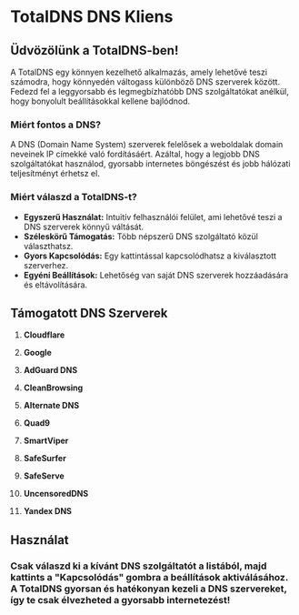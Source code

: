 # TotalDNS DNS Kliens

## Üdvözölünk a TotalDNS-ben!

A TotalDNS egy könnyen kezelhető alkalmazás, amely lehetővé teszi számodra, hogy könnyedén váltogass különböző DNS szerverek között. Fedezd fel a leggyorsabb és legmegbízhatóbb DNS szolgáltatókat anélkül, hogy bonyolult beállításokkal kellene bajlódnod.

### Miért fontos a DNS?

A DNS (Domain Name System) szerverek felelősek a weboldalak domain neveinek IP címekké való fordításáért. Azáltal, hogy a legjobb DNS szolgáltatókat használod, gyorsabb internetes böngészést és jobb hálózati teljesítményt érhetsz el.

### Miért válaszd a TotalDNS-t?

- **Egyszerű Használat:** Intuitív felhasználói felület, ami lehetővé teszi a DNS szerverek könnyű váltását.
- **Széleskörű Támogatás:** Több népszerű DNS szolgáltató közül választhatsz.
- **Gyors Kapcsolódás:** Egy kattintással kapcsolódhatsz a kiválasztott szerverhez.
- **Egyéni Beállítások:** Lehetőség van saját DNS szerverek hozzáadására és eltávolítására.

## Támogatott DNS Szerverek

1. **Cloudflare**

2. **Google**

3. **AdGuard DNS**
  
4. **CleanBrowsing**

5. **Alternate DNS**

6. **Quad9**
  
7. **SmartViper**
   
8. **SafeSurfer**
  
9. **SafeServe**
  
10. **UncensoredDNS**
    
11. **Yandex DNS**

## Használat

### Csak válaszd ki a kívánt DNS szolgáltatót a listából, majd kattints a "Kapcsolódás" gombra a beállítások aktiválásához. A TotalDNS gyorsan és hatékonyan kezeli a DNS szervereket, így te csak élvezheted a gyorsabb internetezést!
